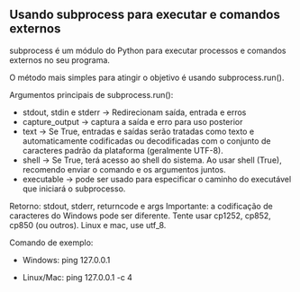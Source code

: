 ## Usando subprocess para executar e comandos externos

subprocess é um módulo do Python para executar
processos e comandos externos no seu programa.

O método mais simples para atingir o objetivo é usando subprocess.run().

Argumentos principais de subprocess.run():

- stdout, stdin e stderr -> Redirecionam saída, entrada e erros
- capture_output -> captura a saída e erro para uso posterior
- text -> Se True, entradas e saídas serão tratadas como texto
e automaticamente codificadas ou decodificadas com o conjunto
de caracteres padrão da plataforma (geralmente UTF-8).
- shell -> Se True, terá acesso ao shell do sistema. Ao usar
shell (True), recomendo enviar o comando e os argumentos juntos.
- executable -> pode ser usado para especificar o caminho
do executável que iniciará o subprocesso.

Retorno:
stdout, stderr, returncode e args
Importante: a codificação de caracteres do Windows pode ser
diferente. Tente usar cp1252, cp852, cp850 (ou outros). Linux e
mac, use utf_8.

Comando de exemplo:

- Windows: ping 127.0.0.1

- Linux/Mac: ping 127.0.0.1 -c 4